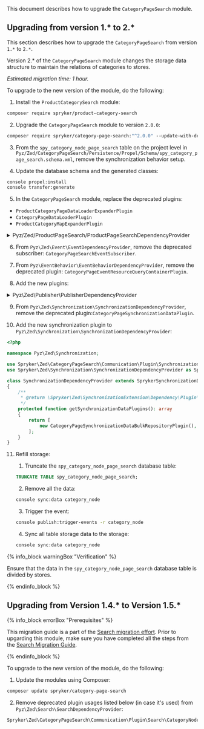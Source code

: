 

This document describes how to upgrade the `CategoryPageSearch` module.


## Upgrading from version 1.* to 2.*

This section describes how to upgrade the `CategoryPageSearch` from version `1.*` to `2.*`.

Version 2.* of the `CategoryPageSearch` module changes the storage data structure to maintain the relations of categories to stores.

*Estimated migration time: 1 hour.*

To upgrade to the new version of the module, do the following:

1. Install the `ProductCategorySearch` module:

```bash
composer require spryker/product-category-search
```

2. Upgrade the `CategoryPageSearch` module to version `2.0.0`:

```bash
composer require spryker/category-page-search:"^2.0.0" --update-with-dependencies
```

3. From the `spy_category_node_page_search` table on the project level in `Pyz/Zed/CategoryPageSearch/Persistence/Propel/Schema/spy_category_page_search.schema.xml`, remove the synchronization behavior setup.

4. Update the database schema and the generated classes:

```bash
console propel:install
console transfer:generate
```

5. In the `CategoryPageSearch` module, replace the deprecated plugins:

- `ProductCategoryPageDataLoaderExpanderPlugin`
- `CategoryPageDataLoaderPlugin`
- `ProductCategoryMapExpanderPlugin`

<details><summary>Pyz/Zed/ProductPageSearch/ProductPageSearchDependencyProvider</summary>

```php
<?php

namespace Pyz\Zed\ProductPageSearch;

use Spryker\Zed\ProductCategorySearch\Communication\Plugin\ProductPageSearch\Elasticsearch\ProductCategoryMapExpanderPlugin;
use Spryker\Zed\ProductCategorySearch\Communication\Plugin\ProductPageSearch\ProductCategoryPageDataExpanderPlugin;
use Spryker\Zed\ProductCategorySearch\Communication\Plugin\ProductPageSearch\ProductCategoryPageDataLoaderPlugin;
use Spryker\Zed\ProductPageSearch\ProductPageSearchDependencyProvider as SprykerProductPageSearchDependencyProvider;

class ProductPageSearchDependencyProvider extends SprykerProductPageSearchDependencyProvider
{
    /**
     * @return \Spryker\Zed\ProductPageSearch\Dependency\Plugin\ProductPageDataExpanderInterface[]
     */
    protected function getDataExpanderPlugins()
    {
        $dataExpanderPlugins = [];

        $dataExpanderPlugins[ProductPageSearchConfig::PLUGIN_PRODUCT_CATEGORY_PAGE_DATA] = new ProductCategoryPageDataExpanderPlugin();

        return $dataExpanderPlugins;
    }

    /**
     * @return \Spryker\Zed\ProductPageSearchExtension\Dependency\Plugin\ProductAbstractMapExpanderPluginInterface[]
     */
    protected function getProductAbstractMapExpanderPlugins(): array
    {
        return [
            new ProductCategoryMapExpanderPlugin(),
        ];
    }

    /**
     * @return \Spryker\Zed\ProductPageSearchExtension\Dependency\Plugin\ProductPageDataLoaderPluginInterface[]
     */
    protected function getDataLoaderPlugins()
    {
        return [
            new ProductCategoryPageDataLoaderPlugin(),
        ];
    }
}
```

</details>

6. From `Pyz\Zed\Event\EventDependencyProvider`, remove the deprecated subscriber: `CategoryPageSearchEventSubscriber`.

7. From `Pyz\EventBehavior\EventBehaviorDependencyProvider`, remove the deprecated plugin: `CategoryPageEventResourceQueryContainerPlugin`.

8. Add the new plugins:

<details><summary>Pyz\Zed\Publisher\PublisherDependencyProvider</summary>

```php
<?php

namespace Pyz\Zed\Publisher;

use Spryker\Zed\CategoryPageSearch\Communication\Plugin\Publisher\Category\CategoryDeletePublisherPlugin as CategoryPageSearchCategoryDeletePublisherPlugin;
use Spryker\Zed\CategoryPageSearch\Communication\Plugin\Publisher\Category\CategoryWritePublisherPlugin as CategoryPageSearchCategoryWritePublisherPlugin;
use Spryker\Zed\CategoryPageSearch\Communication\Plugin\Publisher\CategoryAttribute\CategoryAttributeDeletePublisherPlugin as CategoryPageSearchCategoryAttributeDeletePublisherPlugin;
use Spryker\Zed\CategoryPageSearch\Communication\Plugin\Publisher\CategoryAttribute\CategoryAttributeWritePublisherPlugin as CategoryPageSearchCategoryAttributeWritePublisherPlugin;
use Spryker\Zed\CategoryPageSearch\Communication\Plugin\Publisher\CategoryNode\CategoryNodeDeletePublisherPlugin as CategoryPageSearchCategoryNodeDeletePublisherPlugin;
use Spryker\Zed\CategoryPageSearch\Communication\Plugin\Publisher\CategoryNode\CategoryNodeWritePublisherPlugin as CategoryPageSearchCategoryNodeWritePublisherPlugin;
use Spryker\Zed\CategoryPageSearch\Communication\Plugin\Publisher\CategoryStore\CategoryStoreWriteForPublishingPublisherPlugin as CategoryStoreSearchWriteForPublishingPublisherPlugin;
use Spryker\Zed\CategoryPageSearch\Communication\Plugin\Publisher\CategoryStore\CategoryStoreWritePublisherPlugin as CategoryStoreSearchWritePublisherPlugin;
use Spryker\Zed\CategoryPageSearch\Communication\Plugin\Publisher\CategoryTemplate\CategoryTemplateDeletePublisherPlugin as CategoryPageSearchCategoryTemplateDeletePublisherPlugin;
use Spryker\Zed\CategoryPageSearch\Communication\Plugin\Publisher\CategoryTemplate\CategoryTemplateWritePublisherPlugin as CategoryPageSearchCategoryTemplateWritePublisherPlugin;
use Spryker\Zed\CategoryPageSearch\Communication\Plugin\Publisher\CategoryPagePublisherTriggerPlugin;
use Spryker\Zed\Publisher\PublisherDependencyProvider as SprykerPublisherDependencyProvider;

class PublisherDependencyProvider extends SprykerPublisherDependencyProvider
{
    /**
     * @return array
     */
    protected function getPublisherPlugins(): array
    {
        return array_merge(
            $this->getCategoryPageSearchPlugins(),
        );
    }

    /**
     * @return \Spryker\Zed\PublisherExtension\Dependency\Plugin\PublisherPluginInterface[]
     */
    protected function getCategoryPageSearchPlugins(): array
    {
        return [
            new CategoryStoreSearchWritePublisherPlugin(),
            new CategoryStoreSearchWriteForPublishingPublisherPlugin(),
            new CategoryPageSearchCategoryDeletePublisherPlugin(),
            new CategoryPageSearchCategoryWritePublisherPlugin(),
            new CategoryPageSearchCategoryAttributeDeletePublisherPlugin(),
            new CategoryPageSearchCategoryAttributeWritePublisherPlugin(),
            new CategoryPageSearchCategoryNodeDeletePublisherPlugin(),
            new CategoryPageSearchCategoryNodeWritePublisherPlugin(),
            new CategoryPageSearchCategoryTemplateDeletePublisherPlugin(),
            new CategoryPageSearchCategoryTemplateWritePublisherPlugin(),
        ];
    }

    /**
     * @return \Spryker\Zed\PublisherExtension\Dependency\Plugin\PublisherTriggerPluginInterface[]
     */
    protected function getPublisherTriggerPlugins(): array
    {
        return [
            new CategoryPagePublisherTriggerPlugin(),
        ];
    }
}
```

</details>

9. From `Pyz\Zed\Synchronization\SynchronizationDependencyProvider`, remove the deprecated plugin:`CategoryPageSynchronizationDataPlugin`.

10. Add the new synchronization plugin to `Pyz\Zed\Synchronization\SynchronizationDependencyProvider`:

```php
<?php

namespace Pyz\Zed\Synchronization;

use Spryker\Zed\CategoryPageSearch\Communication\Plugin\Synchronization\CategoryPageSynchronizationDataBulkRepositoryPlugin;
use Spryker\Zed\Synchronization\SynchronizationDependencyProvider as SprykerSynchronizationDependencyProvider;

class SynchronizationDependencyProvider extends SprykerSynchronizationDependencyProvider
{
    /**
     * @return \Spryker\Zed\SynchronizationExtension\Dependency\Plugin\SynchronizationDataPluginInterface[]
     */
    protected function getSynchronizationDataPlugins(): array
    {
        return [
            new CategoryPageSynchronizationDataBulkRepositoryPlugin(),
        ];
    }
}
```

11. Refill storage:

    1. Truncate the `spy_category_node_page_search` database table:

    ```sql
    TRUNCATE TABLE spy_category_node_page_search;
    ```

     2. Remove all the data:

    ```bash
    console sync:data category_node
    ```

    3. Trigger the event:

    ```bash
    console publish:trigger-events -r category_node
    ```

    4. Sync all table storage data to the storage:

    ```bash
    console sync:data category_node
    ```

{% info_block warningBox "Verification" %}

Ensure that the data in the `spy_category_node_page_search` database table is divided by stores.

{% endinfo_block %}

## Upgrading from Version 1.4.* to Version 1.5.*

{% info_block errorBox "Prerequisites" %}

This migration guide is a part of the [Search migration effort](/docs/pbc/all/search/{{site.version}}/base-shop/install-and-upgrade/search-migration-concept.html). Prior to upgarding this module, make sure you have completed all the steps from the [Search Migration Guide](/docs/pbc/all/search/{{site.version}}/base-shop/install-and-upgrade/upgrade-modules/upgrade-the-search–module.html#upgrading-from-version-89-to-version-810).

{% endinfo_block %}

To upgrade to the new version of the module, do the following:

1. Update the modules using Composer:

```bash
composer update spryker/category-page-search
```

2. Remove deprecated plugin usages listed below (in case it's used) from `Pyz\Zed\Search\SearchDependencyProvider`:

```bash
Spryker\Zed\CategoryPageSearch\Communication\Plugin\Search\CategoryNodeDataPageMapBuilder
```
